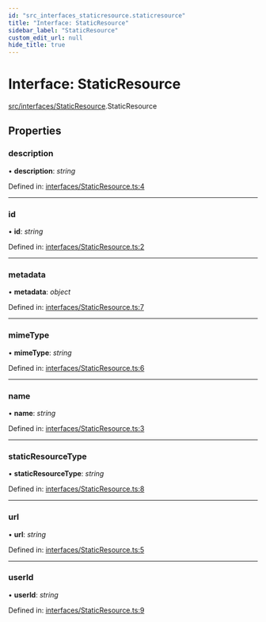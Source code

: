 ```yaml
---
id: "src_interfaces_staticresource.staticresource"
title: "Interface: StaticResource"
sidebar_label: "StaticResource"
custom_edit_url: null
hide_title: true
---
```


# Interface: StaticResource

[src/interfaces/StaticResource](../modules/src_interfaces_staticresource.md).StaticResource

## Properties

### description

• **description**: *string*

Defined in: [interfaces/StaticResource.ts:4](https://github.com/xr3ngine/xr3ngine/blob/a16a45d7e/packages/common/src/interfaces/StaticResource.ts#L4)

___

### id

• **id**: *string*

Defined in: [interfaces/StaticResource.ts:2](https://github.com/xr3ngine/xr3ngine/blob/a16a45d7e/packages/common/src/interfaces/StaticResource.ts#L2)

___

### metadata

• **metadata**: *object*

Defined in: [interfaces/StaticResource.ts:7](https://github.com/xr3ngine/xr3ngine/blob/a16a45d7e/packages/common/src/interfaces/StaticResource.ts#L7)

___

### mimeType

• **mimeType**: *string*

Defined in: [interfaces/StaticResource.ts:6](https://github.com/xr3ngine/xr3ngine/blob/a16a45d7e/packages/common/src/interfaces/StaticResource.ts#L6)

___

### name

• **name**: *string*

Defined in: [interfaces/StaticResource.ts:3](https://github.com/xr3ngine/xr3ngine/blob/a16a45d7e/packages/common/src/interfaces/StaticResource.ts#L3)

___

### staticResourceType

• **staticResourceType**: *string*

Defined in: [interfaces/StaticResource.ts:8](https://github.com/xr3ngine/xr3ngine/blob/a16a45d7e/packages/common/src/interfaces/StaticResource.ts#L8)

___

### url

• **url**: *string*

Defined in: [interfaces/StaticResource.ts:5](https://github.com/xr3ngine/xr3ngine/blob/a16a45d7e/packages/common/src/interfaces/StaticResource.ts#L5)

___

### userId

• **userId**: *string*

Defined in: [interfaces/StaticResource.ts:9](https://github.com/xr3ngine/xr3ngine/blob/a16a45d7e/packages/common/src/interfaces/StaticResource.ts#L9)
